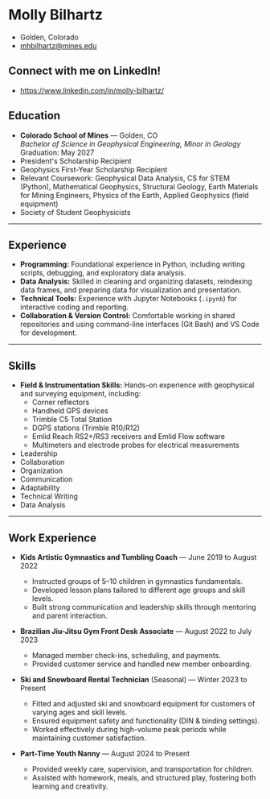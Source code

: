 # Molly Bilhartz
- Golden, Colorado
- mhbilhartz@mines.edu

## Connect with me on **LinkedIn!**
- https://www.linkedin.com/in/molly-bilhartz/ 
## Education
- **Colorado School of Mines** — Golden, CO  
  *Bachelor of Science in Geophysical Engineering, Minor in Geology*  
  Graduation: May 2027
- President's Scholarship Recipient
- Geophysics First-Year Scholarship Recipient
- Relevant Coursework: Geophysical Data Analysis, CS for STEM (Python), Mathematical Geophysics, Structural Geology, Earth Materials for Mining Engineers, Physics of the Earth, Applied Geophysics (field equipment)  
- Society of Student Geophysicists  

---

## Experience
- **Programming:** Foundational experience in Python, including writing scripts, debugging, and exploratory data analysis.  
- **Data Analysis:** Skilled in cleaning and organizing datasets, reindexing data frames, and preparing data for visualization and presentation.  
- **Technical Tools:** Experience with Jupyter Notebooks (`.ipynb`) for interactive coding and reporting.  
- **Collaboration & Version Control:** Comfortable working in shared repositories and using command-line interfaces (Git Bash) and VS Code for development.  

---

## Skills
- **Field & Instrumentation Skills:** Hands-on experience with geophysical and surveying equipment, including:  
  - Corner reflectors  
  - Handheld GPS devices  
  - Trimble C5 Total Station  
  - DGPS stations (Trimble R10/R12)  
  - Emlid Reach RS2+/RS3 receivers and Emlid Flow software  
  - Multimeters and electrode probes for electrical measurements  
- Leadership  
- Collaboration  
- Organization  
- Communication  
- Adaptability  
- Technical Writing  
- Data Analysis  

---

## Work Experience
- **Kids Artistic Gymnastics and Tumbling Coach** — June 2019 to August 2022  
  - Instructed groups of 5–10 children in gymnastics fundamentals.  
  - Developed lesson plans tailored to different age groups and skill levels.  
  - Built strong communication and leadership skills through mentoring and parent interaction.  

- **Brazilian Jiu-Jitsu Gym Front Desk Associate** — August 2022 to July 2023  
  - Managed member check-ins, scheduling, and payments.  
  - Provided customer service and handled new member onboarding.  

- **Ski and Snowboard Rental Technician** (Seasonal) — Winter 2023 to Present  
  - Fitted and adjusted ski and snowboard equipment for customers of varying ages and skill levels.  
  - Ensured equipment safety and functionality (DIN & binding settings).  
  - Worked effectively during high-volume peak periods while maintaining customer satisfaction.  

- **Part-Time Youth Nanny** — August 2024 to Present  
  - Provided weekly care, supervision, and transportation for children.  
  - Assisted with homework, meals, and structured play, fostering both learning and creativity.  

